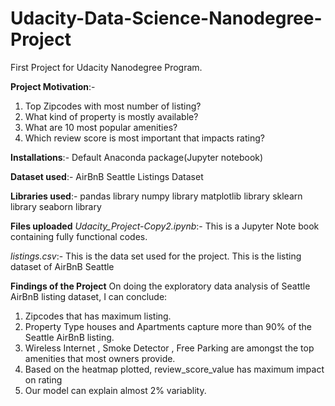 # Udacity-Data-Science-Nanodegree-Project
First Project for Udacity Nanodegree Program.

**Project Motivation**:-
1.	Top  Zipcodes with most number of listing?
2.	What kind of property is mostly available?
3.	What are 10 most popular amenities?
4.	Which review score is most important that impacts rating?

**Installations**:-
Default Anaconda package(Jupyter notebook)

**Dataset used**:- 
AirBnB Seattle Listings Dataset

**Libraries used**:-
pandas library
numpy library
matplotlib library
sklearn library
seaborn library

**Files uploaded**
*Udacity_Project-Copy2.ipynb*:- This is a Jupyter Note book containing fully functional codes.

*listings.csv*:- This is the data set used for the project. This is the listing dataset of AirBnB Seattle

**Findings of the Project**
On doing the exploratory data analysis of Seattle AirBnB listing dataset, I can conclude:
1. Zipcodes that has maximum listing.
2. Property Type houses and Apartments capture more than 90% of the Seattle AirBnB listing.
3. Wireless Internet , Smoke Detector , Free Parking are amongst the top amenities that most owners provide.
4. Based on the heatmap plotted, review_score_value has maximum impact on rating
5. Our model can explain almost 2%  variablity.
